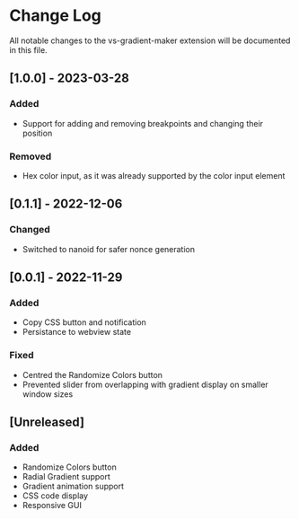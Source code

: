 # Change Log

All notable changes to the vs-gradient-maker extension will be documented in this file.

## [1.0.0] - 2023-03-28

### Added
- Support for adding and removing breakpoints and changing their position

### Removed
- Hex color input, as it was already supported by the color input element

## [0.1.1] - 2022-12-06

### Changed
- Switched to nanoid for safer nonce generation

## [0.0.1] - 2022-11-29

### Added
- Copy CSS button and notification
- Persistance to webview state

### Fixed
- Centred the Randomize Colors button
- Prevented slider from overlapping with gradient display on smaller window sizes

## [Unreleased]

### Added
- Randomize Colors button
- Radial Gradient support
- Gradient animation support
- CSS code display
- Responsive GUI
 

